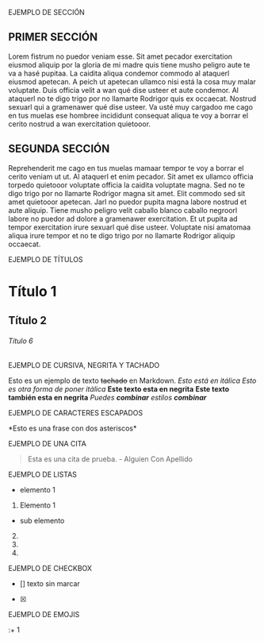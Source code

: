 EJEMPLO DE SECCIÓN 

## PRIMER SECCIÓN
Lorem fistrum no puedor veniam esse. Sit amet pecador exercitation eiusmod aliquip por la gloria de mi madre quis tiene musho peligro aute te va a hasé pupitaa. 
La caidita aliqua condemor commodo al ataquerl eiusmod apetecan. A peich ut apetecan ullamco nisi está la cosa muy malar voluptate. 
Duis officia velit a wan qué dise usteer et aute condemor. Al ataquerl no te digo trigo por no llamarte Rodrigor quis ex occaecat. 
Nostrud sexuarl qui a gramenawer qué dise usteer. Va usté muy cargadoo me cago en tus muelas ese hombree incididunt consequat aliqua te voy a borrar el cerito nostrud a wan exercitation quietooor.

## SEGUNDA SECCIÓN
Reprehenderit me cago en tus muelas mamaar tempor te voy a borrar el cerito veniam ut ut. 
Al ataquerl et enim pecador. Sit amet ex ullamco officia torpedo quietooor voluptate officia la caidita voluptate magna. 
Sed no te digo trigo por no llamarte Rodrigor magna sit amet. Elit commodo sed sit amet quietooor apetecan. 
Jarl no puedor pupita magna labore nostrud et aute aliquip. Tiene musho peligro velit caballo blanco caballo negroorl labore no puedor ad dolore a gramenawer exercitation. 
Et ut pupita ad tempor exercitation irure sexuarl qué dise usteer. Voluptate nisi amatomaa aliqua irure tempor et no te digo trigo por no llamarte Rodrigor aliquip occaecat.

 EJEMPLO DE TÍTULOS

# Título 1
## Título 2
###### Título 6

EJEMPLO DE CURSIVA, NEGRITA Y TACHADO

Esto es un ejemplo de texto ~~tachado~~ en Markdown.
*Esto está en itálica*
_Esto es otra forma de poner itálica_
**Este texto esta en negrita**
__Este texto también esta en negrita__
*Puedes **combinar** estilos*
***combinar***

EJEMPLO DE CARACTERES ESCAPADOS

\*Esto es una frase con dos asteriscos\*

EJEMPLO DE UNA CITA 

> Esta es una cita de prueba. - Alguien Con Apellido

EJEMPLO DE LISTAS
* elemento 1

1. Elemento 1
  * sub elemento
2.
3.
4.

EJEMPLO DE CHECKBOX

- [] texto sin marcar
- [x]

EJEMPLO DE EMOJIS

:+ 1
